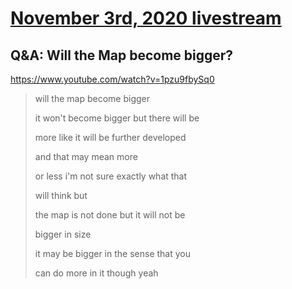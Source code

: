 # [November 3rd, 2020 livestream](../2020-11-03.md)
## Q&A: Will the Map become bigger?
https://www.youtube.com/watch?v=1pzu9fbySq0
> will the map become bigger
> 
> it won't become bigger but there will be
> 
> more like it will be further developed
> 
> and that may mean more
> 
> or less i'm not sure exactly what that
> 
> will think but
> 
> the map is not done but it will not be
> 
> bigger in size
> 
> it may be bigger in the sense that you
> 
> can do more in it though yeah
> 
